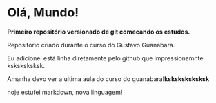 # Olá, Mundo!
**Primeiro repositório versionado de git comecando os estudos.**

Repositório criado durante o curso do Gustavo Guanabara.

Eu adicionei está linha diretamente pelo github que impressionamnte ksksksksksk.

Amanha devo ver a ultima aula do curso do guanabara!**ksksksksksksk**

hoje estufei markdown, nova linguagem!